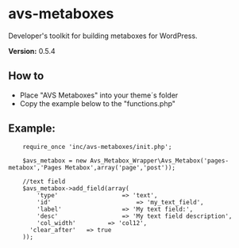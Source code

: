 # avs-metaboxes
Developer's toolkit for building metaboxes for WordPress.

**Version:**        0.5.4

## How to
* Place "AVS Metaboxes" into your theme´s folder
* Copy the example below to the "functions.php"

## Example:

        require_once 'inc/avs-metaboxes/init.php';

        $avs_metabox = new Avs_Metabox_Wrapper\Avs_Metabox('pages-metabox','Pages Metabox',array('page','post'));

        //text field
        $avs_metabox->add_field(array(
        	'type'					=> 'text',
        	'id' 						=> 'my_text_field',
        	'label' 				=> 'My text field:',
        	'desc' 					=> 'My text field description',
        	'col_width' 		=> 'col12',
          'clear_after'   => true
        ));
